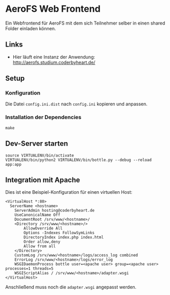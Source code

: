 # AeroFS Web Frontend

Ein Webfrontend für AeroFS mit dem sich Teilnehmer selber in einen shared Folder einladen können.

## Links

 * Hier läuft eine Instanz der Anwendung: http://aerofs.studium.coderbyheart.de/

## Setup

### Konfiguration

Die Datei `config.ini.dist` nach `config.ini` kopieren und anpassen.

### Installation der Dependencies

    make

## Dev-Server starten

    source VIRTUALENV/bin/activate
    VIRTUALENV/bin/python2 VIRTUALENV/bin/bottle.py --debug --reload app:app
    
## Integration mit Apache

Dies ist eine Beispiel-Konfiguration für einen virtuellen Host:

    <VirtualHost *:80>
      ServerName <hostname>
	    ServerAdmin hosting@coderbyheart.de
	    UseCanonicalName Off
	    DocumentRoot /srv/www/<hostname>/
	    <Directory /srv/www/<hostname>/>
		    AllowOverride All
		    Options -Indexes FollowSymLinks
		    DirectoryIndex index.php index.html
		    Order allow,deny
		    Allow from all
	    </Directory>
	    CustomLog /srv/www/<hostname>/logs/access_log combined
	    ErrorLog /srv/www/<hostname>/logs/error_log
	    WSGIDaemonProcess bottle user=<apache user> group=<apache user> processes=1 threads=5
	    WSGIScriptAlias / /srv/www/<hostname>/adapter.wsgi
    </VirtualHost>

Anschließend muss noch die `adapter.wsgi` angepasst werden.

